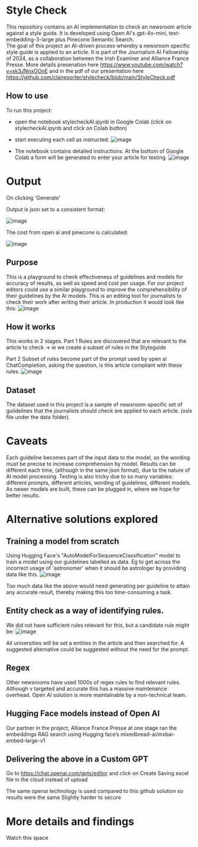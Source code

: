 # Style Check

This repository contains an AI implementation to check an newsroom article against a style guide. It is developed using Open AI's gpt-4o-mini, text-embedding-3-large plus Pinecone Semantic Search.   
The goal of this project an AI-driven process whereby a newsroom specific style guide is applied to an article.
It is part of the Journalism AI Fellowship of 2024, as a collaboration between the Irish Examiner and Alliance France Presse.
More details presenation here https://www.youtube.com/watch?v=xk3JNnxOOnE and in the pdf of our presentation here https://github.com/claireporter/stylecheck/blob/main/StyleCheck.pdf

## How to use
To run this project:
* open the notebook stylecheckAI.ipynb in Google Colab (click on stylecheckAI.ipynb and click on Colab button)

* start executing each cell as instructed. 
![image](https://github.com/user-attachments/assets/6a17c4d3-4019-455c-a6b2-6409c7b57439)

* The notebook contains detailed instructions.
At the bottom of Google Colab a form will be generated to enter your article for testing.
![image](https://github.com/user-attachments/assets/e0beeefc-9685-47d3-93ea-435e4ccec6e2)

# Output

On clicking 'Generate'

Output is json set to a consistent format:

![image](https://github.com/user-attachments/assets/d28f89d7-65a3-428f-8dbb-2958b091d986)

The cost from open ai and pinecone is calculated:

![image](https://github.com/user-attachments/assets/205f06af-8d01-4af5-8509-d132be464333)

## Purpose 
This is a playground to check effectiveness of guidelines and models for accuracy of results, as well as speed and cost per usage.
For our project editors could use a similar playground to improve the comprehensibility of their guidelines by the AI models.
This is an editing tool for journalists to check their work after writing their article.
In production it would look like this:
![image](https://github.com/user-attachments/assets/c52e5986-63c7-47b4-9174-d3350bbe4f5d)

## How it works
This works in 2 stages.
Part 1 
Rules are discovered that are relevant to the article to check -> ie  we create a subset of rules in the Styleguide

Part 2
Subset of rules become part of the prompt used by open ai ChatCompletion, asking the question, is this article compliant with these rules.
![image](https://github.com/user-attachments/assets/3ffab33a-3f83-49cb-8628-87aa1f671e41)

## Dataset
The dataset used in this project is a sample of newsroom-specific set of guildelines that the journalists should check are applied to each article. (xslx file under the data folder).



# Caveats

Each guideline becomes part of the input data to the model, so the wording must be precise to increase comprehension by model.
Results can be different each time, (although in the same json format), due to the nature of AI model processing.
Testing is also tricky due to so many variables: different prompts, different articles, wording of guidelines, different models.
As newer models are built, these can be plugged in, where we hope for better results.

# Alternative solutions explored

## Training a model from scratch
Using Hugging Face's "AutoModelForSequenceClassification" model to train a model using our guidelines labelled as data.
Eg to get across the incorrect usage of 'astronomer' when it should be astrologer by providing data like this.
![image](https://github.com/user-attachments/assets/815a4df7-5c88-440e-9a45-0b9314d40cd0)

Too much data like the above would need generating per guideline to attain any accurate result, thereby making this too time-consuming a task.

## Entity check as a way of identifying rules.

We did not have sufficient rules relevant for this, but a candidate rule might be:
![image](https://github.com/user-attachments/assets/074cadf3-77c9-4d4d-9f88-bbd417c60bce)

All universities will be set a entities in the article and then searched for. 
A suggested alternative could be suggested without the need for the prompt.

## Regex
Other newsrooms have used 1000s of regex rules to find relevant rules. Although v targeted and accurate this has a massive maintenance overhead.
Open AI solution is more maintainable by a non-technical team.

## Hugging Face models instead of Open AI
Our partner in the project, Alliance France Presse at one stage ran the embeddings RAG search using Hugging face’s mixedbread-ai/mxbai-embed-large-v1

## Delivering the above in a Custom GPT
Go to https://chat.openai.com/gpts/editor and click on Create 
Saving excel file in the cloud instead of upload

The same openai technology is used compared to this github solution so results were the same
Slightly harder to secure


# More details and findings

Watch this space


   
   
   

